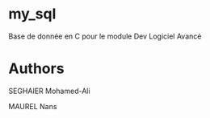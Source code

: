 # my_sql
Base de donnée en C pour le module Dev Logiciel Avancé

# Authors

SEGHAIER Mohamed-Ali

MAUREL Nans
